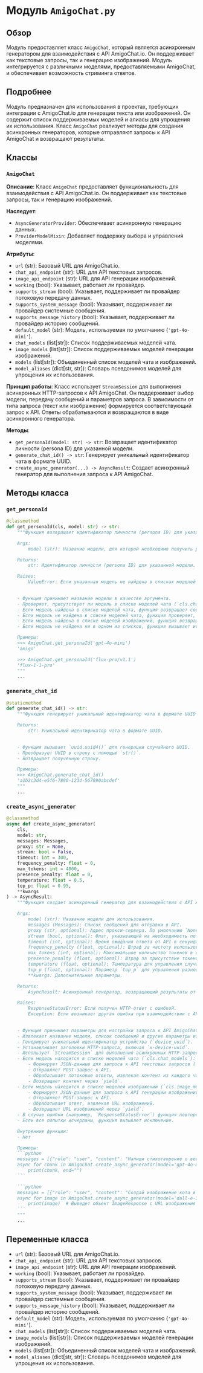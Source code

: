 # Модуль `AmigoChat.py`

## Обзор

Модуль предоставляет класс `AmigoChat`, который является асинхронным генератором для взаимодействия с API AmigoChat.io. Он поддерживает как текстовые запросы, так и генерацию изображений. Модуль интегрируется с различными моделями, предоставляемыми AmigoChat, и обеспечивает возможность стриминга ответов.

## Подробнее

Модуль предназначен для использования в проектах, требующих интеграции с AmigoChat.io для генерации текста или изображений. Он содержит список поддерживаемых моделей и алиасы для упрощения их использования. Класс `AmigoChat` реализует методы для создания асинхронных генераторов, которые отправляют запросы к API AmigoChat и возвращают результаты.

## Классы

### `AmigoChat`

**Описание**: Класс `AmigoChat` предоставляет функциональность для взаимодействия с API AmigoChat.io. Он поддерживает как текстовые запросы, так и генерацию изображений.

**Наследует**:
- `AsyncGeneratorProvider`: Обеспечивает асинхронную генерацию данных.
- `ProviderModelMixin`: Добавляет поддержку выбора и управления моделями.

**Атрибуты**:
- `url` (str): Базовый URL для AmigoChat.io.
- `chat_api_endpoint` (str): URL для API текстовых запросов.
- `image_api_endpoint` (str): URL для API генерации изображений.
- `working` (bool): Указывает, работает ли провайдер.
- `supports_stream` (bool): Указывает, поддерживает ли провайдер потоковую передачу данных.
- `supports_system_message` (bool): Указывает, поддерживает ли провайдер системные сообщения.
- `supports_message_history` (bool): Указывает, поддерживает ли провайдер историю сообщений.
- `default_model` (str): Модель, используемая по умолчанию (`'gpt-4o-mini'`).
- `chat_models` (list[str]): Список поддерживаемых моделей чата.
- `image_models` (list[str]): Список поддерживаемых моделей генерации изображений.
- `models` (list[str]): Объединенный список моделей чата и изображений.
- `model_aliases` (dict[str, str]): Словарь псевдонимов моделей для упрощения их использования.

**Принцип работы**:
Класс использует `StreamSession` для выполнения асинхронных HTTP-запросов к API AmigoChat. Он поддерживает выбор модели, передачу сообщений и параметров запроса. В зависимости от типа запроса (текст или изображение) формируется соответствующий запрос к API. Ответы обрабатываются и возвращаются в виде асинхронного генератора.

**Методы**:
- `get_personaId(model: str) -> str`: Возвращает идентификатор личности (persona ID) для указанной модели.
- `generate_chat_id() -> str`: Генерирует уникальный идентификатор чата в формате UUID.
- `create_async_generator(...) -> AsyncResult`: Создает асинхронный генератор для выполнения запроса к API AmigoChat.

## Методы класса

### `get_personaId`

```python
@classmethod
def get_personaId(cls, model: str) -> str:
    """Функция возвращает идентификатор личности (persona ID) для указанной модели.

    Args:
        model (str): Название модели, для которой необходимо получить persona ID.

    Returns:
        str: Идентификатор личности (persona ID) для указанной модели.

    Raises:
        ValueError: Если указанная модель не найдена в списках моделей чата или изображений.

    
    - Функция принимает название модели в качестве аргумента.
    - Проверяет, присутствует ли модель в списке моделей чата (`cls.chat_models`).
    - Если модель найдена в списке моделей чата, функция возвращает соответствующий `persona_id` из словаря `MODELS['chat']`.
    - Если модель не найдена в списке моделей чата, функция проверяет, присутствует ли модель в списке моделей изображений (`cls.image_models`).
    - Если модель найдена в списке моделей изображений, функция возвращает соответствующий `persona_id` из словаря `MODELS['image']`.
    - Если модель не найдена ни в одном из списков, функция вызывает исключение `ValueError` с сообщением об ошибке.

    Примеры:
    >>> AmigoChat.get_personaId('gpt-4o-mini')
    'amigo'

    >>> AmigoChat.get_personaId('flux-pro/v1.1')
    'flux-1-1-pro'
    """
    ...
```

### `generate_chat_id`

```python
@staticmethod
def generate_chat_id() -> str:
    """Функция генерирует уникальный идентификатор чата в формате UUID (8-4-4-4-12 шестнадцатеричных цифр).

    Returns:
        str: Уникальный идентификатор чата в формате UUID.

    
    - Функция вызывает `uuid.uuid4()` для генерации случайного UUID.
    - Преобразует UUID в строку с помощью `str()`.
    - Возвращает полученную строку.

    Примеры:
    >>> AmigoChat.generate_chat_id()
    'a1b2c3d4-e5f6-7890-1234-567890abcdef'
    """
    ...
```

### `create_async_generator`

```python
@classmethod
async def create_async_generator(
    cls,
    model: str,
    messages: Messages,
    proxy: str = None,
    stream: bool = False,
    timeout: int = 300,
    frequency_penalty: float = 0,
    max_tokens: int = 4000,
    presence_penalty: float = 0,
    temperature: float = 0.5,
    top_p: float = 0.95,
    **kwargs
) -> AsyncResult:
    """Функция создает асинхронный генератор для взаимодействия с API AmigoChat.

    Args:
        model (str): Название модели для использования.
        messages (Messages): Список сообщений для отправки в API.
        proxy (str, optional): Адрес прокси-сервера. По умолчанию `None`.
        stream (bool, optional): Флаг, указывающий на необходимость потоковой передачи данных. По умолчанию `False`.
        timeout (int, optional): Время ожидания ответа от API в секундах. По умолчанию `300`.
        frequency_penalty (float, optional): Штраф за частоту использования токенов. По умолчанию `0`.
        max_tokens (int, optional): Максимальное количество токенов в ответе. По умолчанию `4000`.
        presence_penalty (float, optional): Штраф за присутствие токенов. По умолчанию `0`.
        temperature (float, optional): Температура для управления случайностью генерации. По умолчанию `0.5`.
        top_p (float, optional): Параметр `top_p` для управления разнообразием генерации. По умолчанию `0.95`.
        **kwargs: Дополнительные параметры.

    Returns:
        AsyncResult: Асинхронный генератор, возвращающий результаты от API.

    Raises:
        ResponseStatusError: Если получен HTTP-ответ с ошибкой.
        Exception: Если возникает другая ошибка при взаимодействии с API.

    
    - Функция принимает параметры для настройки запроса к API AmigoChat.
    - Извлекает название модели, список сообщений и другие параметры из аргументов.
    - Генерирует уникальный идентификатор устройства (`device_uuid`).
    - Устанавливает заголовки HTTP-запроса, включая `x-device-uuid`.
    - Использует `StreamSession` для выполнения асинхронных HTTP-запросов.
    - Если модель находится в списке моделей чата (`cls.chat_models`):
        - Формирует JSON-данные для запроса к API текстовых запросов (`cls.chat_api_endpoint`).
        - Отправляет POST-запрос к API.
        - Обрабатывает потоковые ответы, извлекая контент из каждого чанка.
        - Возвращает контент через `yield`.
    - Если модель находится в списке моделей изображений (`cls.image_models`):
        - Формирует JSON-данные для запроса к API генерации изображений (`cls.image_api_endpoint`).
        - Отправляет POST-запрос к API.
        - Обрабатывает ответ, извлекая URL изображений.
        - Возвращает URL изображений через `yield`.
    - В случае ошибки (например, `ResponseStatusError`) функция повторяет запрос до `max_retries` раз.
    - Если все попытки исчерпаны, функция вызывает исключение.

    Внутренние функции:
    - Нет

    Примеры:
    ```python
    messages = [{"role": "user", "content": "Напиши стихотворение о весне."}]
    async for chunk in AmigoChat.create_async_generator(model='gpt-4o-mini', messages=messages):
        print(chunk, end="")
    ```

    ```python
    messages = [{"role": "user", "content": "Создай изображение кота в шляпе."}]
    async for image in AmigoChat.create_async_generator(model='dall-e-3', messages=messages):
        print(image)  # Выведет объект ImageResponse с URL изображения
    ```
    """
    ...
```

## Переменные класса

- `url` (str): Базовый URL для AmigoChat.io.
- `chat_api_endpoint` (str): URL для API текстовых запросов.
- `image_api_endpoint` (str): URL для API генерации изображений.
- `working` (bool): Указывает, работает ли провайдер.
- `supports_stream` (bool): Указывает, поддерживает ли провайдер потоковую передачу данных.
- `supports_system_message` (bool): Указывает, поддерживает ли провайдер системные сообщения.
- `supports_message_history` (bool): Указывает, поддерживает ли провайдер историю сообщений.
- `default_model` (str): Модель, используемая по умолчанию (`'gpt-4o-mini'`).
- `chat_models` (list[str]): Список поддерживаемых моделей чата.
- `image_models` (list[str]): Список поддерживаемых моделей генерации изображений.
- `models` (list[str]): Объединенный список моделей чата и изображений.
- `model_aliases` (dict[str, str]): Словарь псевдонимов моделей для упрощения их использования.